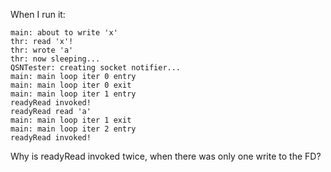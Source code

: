 When I run it:

    main: about to write 'x'
    thr: read 'x'!
    thr: wrote 'a'
    thr: now sleeping...
    QSNTester: creating socket notifier...
    main: main loop iter 0 entry
    main: main loop iter 0 exit
    main: main loop iter 1 entry
    readyRead invoked!
    readyRead read 'a'
    main: main loop iter 1 exit
    main: main loop iter 2 entry
    readyRead invoked!

Why is readyRead invoked twice, when there was only one write to the FD?
